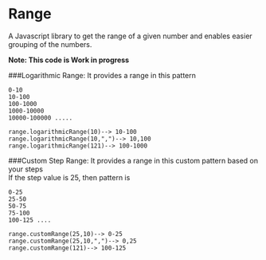 Range
=====

A Javascript library to get the range of a given number and enables easier grouping of the numbers.

**Note: This code is Work in progress**

###Logarithmic Range:
It provides a range in this pattern  
```
0-10
10-100
100-1000
1000-10000
10000-100000 .....
```
```
range.logarithmicRange(10)--> 10-100
range.logarithmicRange(10,",")--> 10,100
range.logarithmicRange(121)--> 100-1000
```
###Custom Step Range:
It provides a range in this custom pattern based on your steps  
If the step value is 25, then pattern is
```
0-25
25-50
50-75
75-100
100-125 ....
```
```
range.customRange(25,10)--> 0-25
range.customRange(25,10,",")--> 0,25
range.customRange(121)--> 100-125
```


